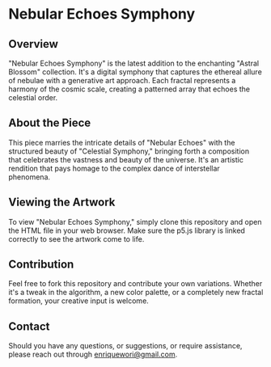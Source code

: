 # Nebular Echoes Symphony

## Overview
"Nebular Echoes Symphony" is the latest addition to the enchanting "Astral Blossom" collection. It's a digital symphony that captures the ethereal allure of nebulae with a generative art approach. Each fractal represents a harmony of the cosmic scale, creating a patterned array that echoes the celestial order.

## About the Piece
This piece marries the intricate details of "Nebular Echoes" with the structured beauty of "Celestial Symphony," bringing forth a composition that celebrates the vastness and beauty of the universe. It's an artistic rendition that pays homage to the complex dance of interstellar phenomena.

## Viewing the Artwork
To view "Nebular Echoes Symphony," simply clone this repository and open the HTML file in your web browser. Make sure the p5.js library is linked correctly to see the artwork come to life.

## Contribution
Feel free to fork this repository and contribute your own variations. Whether it's a tweak in the algorithm, a new color palette, or a completely new fractal formation, your creative input is welcome.

## Contact
Should you have any questions, or suggestions, or require assistance, please reach out through [enriquewori@gmail.com](mailto:enriquewori@gmail.com).
